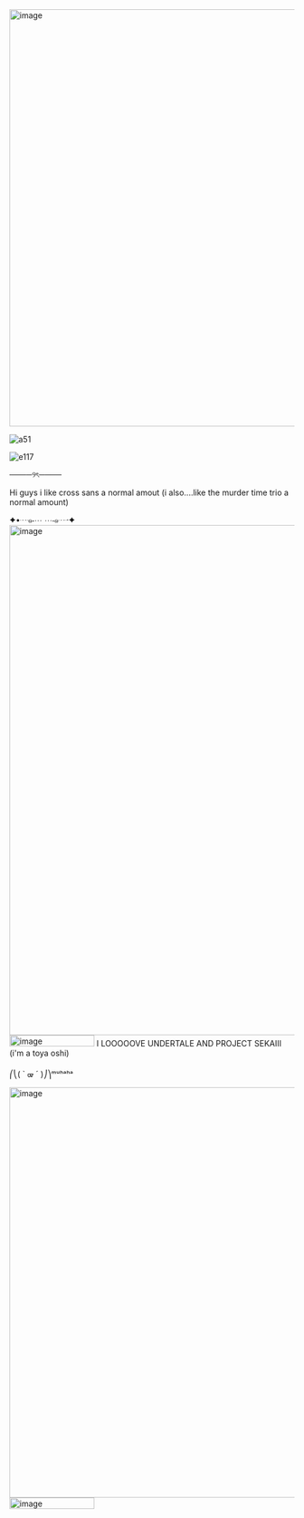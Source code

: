 <img width="736" height="736" alt="image" src="https://github.com/user-attachments/assets/d516c45d-ff8a-4a57-aa4b-7dfc3b2a57b3" />

![a51](https://github.com/user-attachments/assets/613d8a78-4d83-4416-9c28-8618a648f6c7)

![e117](https://github.com/user-attachments/assets/10a9af91-ed59-4911-9371-0607f72a5714)




────୨ৎ────


Hi guys i like cross sans a normal amout  (i also....like the murder time trio a normal amount)

✦•┈๑⋅⋯ ⋯⋅๑┈·✦
<img width="1200" height="900" alt="image" src="https://github.com/user-attachments/assets/6ed297a1-b05c-44d7-9309-62d51f049587" />
<img width="150" height="20" alt="image" src="https://github.com/user-attachments/assets/5a0bdd83-18f4-4efd-a270-50466832cfb8" />
I LOOOOOVE UNDERTALE AND PROJECT SEKAIII (i'm a toya oshi)

⎛⎝( ` ᢍ ´ )⎠⎞ᵐᵘʰᵃʰᵃ

<img width="724" height="724" alt="image" src="https://github.com/user-attachments/assets/36035b01-6da8-48a0-bdac-19ecaad36ad2" />
<img width="150" height="20" alt="image" src="https://github.com/user-attachments/assets/b61a5e46-e3de-4ace-9c9b-596427b87131" />

